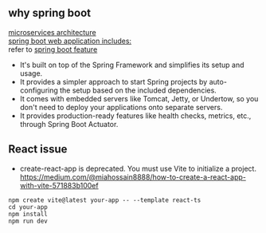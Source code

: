 ## why spring boot
[microservices architecture ](https://www.bing.com/images/search?q=microservices+architecture&form=HDRSC3&first=1) <br>
[spring boot web application includes:](https://medium.com/featurepreneur/spring-boot-for-beginner-62dd9785bb44)<br>
refer to [spring boot feature](https://spring.io/projects/spring-boot)
- It's built on top of the Spring Framework and simplifies its setup and usage.
- It provides a simpler approach to start Spring projects by auto-configuring the setup based on the included dependencies. 
- It comes with embedded servers like Tomcat, Jetty, or Undertow, so you don't need to deploy your applications onto separate servers.
- It provides production-ready features like health checks, metrics, etc., through Spring Boot Actuator.

## React issue
- create-react-app is deprecated. You must use Vite to initialize a project. https://medium.com/@miahossain8888/how-to-create-a-react-app-with-vite-571883b100ef
```
npm create vite@latest your-app -- --template react-ts
cd your-app
npm install
npm run dev
```
